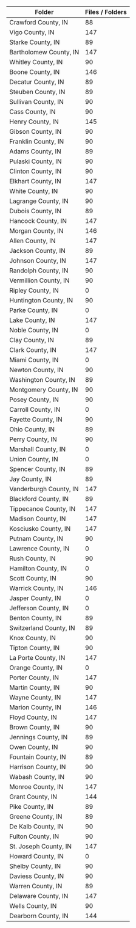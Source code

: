 | Folder                 |   Files / Folders |
|------------------------|-------------------|
| Crawford County, IN    |                88 |
| Vigo County, IN        |               147 |
| Starke County, IN      |                89 |
| Bartholomew County, IN |               147 |
| Whitley County, IN     |                90 |
| Boone County, IN       |               146 |
| Decatur County, IN     |                89 |
| Steuben County, IN     |                89 |
| Sullivan County, IN    |                90 |
| Cass County, IN        |                90 |
| Henry County, IN       |               145 |
| Gibson County, IN      |                90 |
| Franklin County, IN    |                90 |
| Adams County, IN       |                89 |
| Pulaski County, IN     |                90 |
| Clinton County, IN     |                90 |
| Elkhart County, IN     |               147 |
| White County, IN       |                90 |
| Lagrange County, IN    |                90 |
| Dubois County, IN      |                89 |
| Hancock County, IN     |               147 |
| Morgan County, IN      |               146 |
| Allen County, IN       |               147 |
| Jackson County, IN     |                89 |
| Johnson County, IN     |               147 |
| Randolph County, IN    |                90 |
| Vermillion County, IN  |                90 |
| Ripley County, IN      |                 0 |
| Huntington County, IN  |                90 |
| Parke County, IN       |                 0 |
| Lake County, IN        |               147 |
| Noble County, IN       |                 0 |
| Clay County, IN        |                89 |
| Clark County, IN       |               147 |
| Miami County, IN       |                 0 |
| Newton County, IN      |                90 |
| Washington County, IN  |                89 |
| Montgomery County, IN  |                90 |
| Posey County, IN       |                90 |
| Carroll County, IN     |                 0 |
| Fayette County, IN     |                90 |
| Ohio County, IN        |                89 |
| Perry County, IN       |                90 |
| Marshall County, IN    |                 0 |
| Union County, IN       |                 0 |
| Spencer County, IN     |                89 |
| Jay County, IN         |                89 |
| Vanderburgh County, IN |               147 |
| Blackford County, IN   |                89 |
| Tippecanoe County, IN  |               147 |
| Madison County, IN     |               147 |
| Kosciusko County, IN   |               147 |
| Putnam County, IN      |                90 |
| Lawrence County, IN    |                 0 |
| Rush County, IN        |                90 |
| Hamilton County, IN    |                 0 |
| Scott County, IN       |                90 |
| Warrick County, IN     |               146 |
| Jasper County, IN      |                 0 |
| Jefferson County, IN   |                 0 |
| Benton County, IN      |                89 |
| Switzerland County, IN |                89 |
| Knox County, IN        |                90 |
| Tipton County, IN      |                90 |
| La Porte County, IN    |               147 |
| Orange County, IN      |                 0 |
| Porter County, IN      |               147 |
| Martin County, IN      |                90 |
| Wayne County, IN       |               147 |
| Marion County, IN      |               146 |
| Floyd County, IN       |               147 |
| Brown County, IN       |                90 |
| Jennings County, IN    |                89 |
| Owen County, IN        |                90 |
| Fountain County, IN    |                89 |
| Harrison County, IN    |                90 |
| Wabash County, IN      |                90 |
| Monroe County, IN      |               147 |
| Grant County, IN       |               144 |
| Pike County, IN        |                89 |
| Greene County, IN      |                89 |
| De Kalb County, IN     |                90 |
| Fulton County, IN      |                90 |
| St. Joseph County, IN  |               147 |
| Howard County, IN      |                 0 |
| Shelby County, IN      |                90 |
| Daviess County, IN     |                90 |
| Warren County, IN      |                89 |
| Delaware County, IN    |               147 |
| Wells County, IN       |                90 |
| Dearborn County, IN    |               144 |